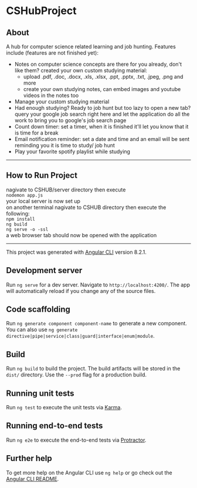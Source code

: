 
# CSHubProject

## About
A hub for computer science related learning and job hunting. Features include (features are not finished yet):   
- Notes on computer science concepts are there for you already, don't like them? created your own custom studying material:  
    - upload .pdf, .doc, .docx, .xls, .xlsx, .ppt, .pptx, .txt, .jpeg, .png and more  
    - create your own studying notes, can embed images and youtube videos in the notes too  
- Manage your custom studying material  
- Had enough studying? Ready to job hunt but too lazy to open a new tab? query your google job search right here and let the application do all the work to bring you to google's job search page  
- Count down timer: set a timer, when it is finished it'll let you know that it is time for a break  
- Email notification reminder: set a date and time and an email will be sent reminding you it is time to study/ job hunt  
- Play your favorite spotify playlist while studying
--------------------------

## How to Run Project
nagivate to CSHUB/server directory then execute  
`nodemon app.js`  
your local server is now set up  
on another terminal nagivate to CSHUB directory then execute the following:  
`npm install`  
`ng build`  
`ng serve -o -ssl`  
a web browser tab should now be opened with the application

--------------------------

This project was generated with [Angular CLI](https://github.com/angular/angular-cli) version 8.2.1.

## Development server

Run `ng serve` for a dev server. Navigate to `http://localhost:4200/`. The app will automatically reload if you change any of the source files.

## Code scaffolding

Run `ng generate component component-name` to generate a new component. You can also use `ng generate directive|pipe|service|class|guard|interface|enum|module`.

## Build

Run `ng build` to build the project. The build artifacts will be stored in the `dist/` directory. Use the `--prod` flag for a production build.

## Running unit tests

Run `ng test` to execute the unit tests via [Karma](https://karma-runner.github.io).

## Running end-to-end tests

Run `ng e2e` to execute the end-to-end tests via [Protractor](http://www.protractortest.org/).

## Further help

To get more help on the Angular CLI use `ng help` or go check out the [Angular CLI README](https://github.com/angular/angular-cli/blob/master/README.md).
